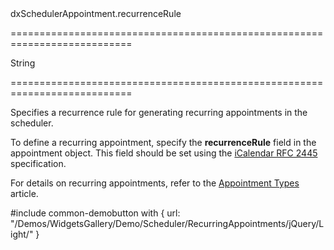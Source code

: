 <!--id-->dxSchedulerAppointment.recurrenceRule<!--/id-->
===========================================================================
<!--type-->String<!--/type-->
===========================================================================

<!--shortDescription-->
Specifies a recurrence rule for generating recurring appointments in the scheduler.
<!--/shortDescription-->

<!--fullDescription-->
To define a recurring appointment, specify the **recurrenceRule** field in the appointment object. This field should be set using the [iCalendar RFC 2445](http://tools.ietf.org/html/rfc2445#section-4.3.10) specification.

For details on recurring appointments, refer to the [Appointment Types](/Documentation/Guide/Widgets/Scheduler/Appointments/Appointment_Types/#Recurring_Appointments) article.

#include common-demobutton with {
    url: "/Demos/WidgetsGallery/Demo/Scheduler/RecurringAppointments/jQuery/Light/"
}
<!--/fullDescription-->
